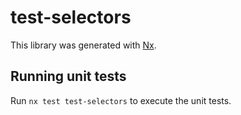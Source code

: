 # test-selectors

This library was generated with [Nx](https://nx.dev).

## Running unit tests

Run `nx test test-selectors` to execute the unit tests.
